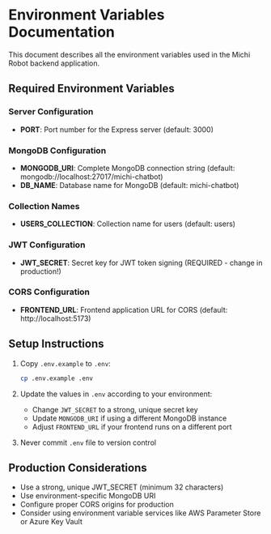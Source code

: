 # Environment Variables Documentation

This document describes all the environment variables used in the Michi Robot backend application.

## Required Environment Variables

### Server Configuration
- **PORT**: Port number for the Express server (default: 3000)

### MongoDB Configuration
- **MONGODB_URI**: Complete MongoDB connection string (default: mongodb://localhost:27017/michi-chatbot)
- **DB_NAME**: Database name for MongoDB (default: michi-chatbot)

### Collection Names
- **USERS_COLLECTION**: Collection name for users (default: users)

### JWT Configuration
- **JWT_SECRET**: Secret key for JWT token signing (REQUIRED - change in production!)

### CORS Configuration
- **FRONTEND_URL**: Frontend application URL for CORS (default: http://localhost:5173)

## Setup Instructions

1. Copy `.env.example` to `.env`:
   ```bash
   cp .env.example .env
   ```

2. Update the values in `.env` according to your environment:
   - Change `JWT_SECRET` to a strong, unique secret key
   - Update `MONGODB_URI` if using a different MongoDB instance
   - Adjust `FRONTEND_URL` if your frontend runs on a different port

3. Never commit `.env` file to version control

## Production Considerations

- Use a strong, unique JWT_SECRET (minimum 32 characters)
- Use environment-specific MongoDB URI
- Configure proper CORS origins for production
- Consider using environment variable services like AWS Parameter Store or Azure Key Vault
